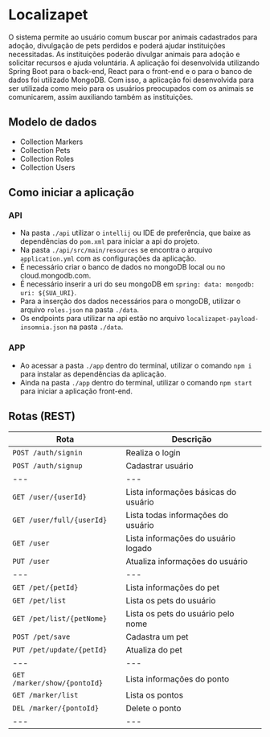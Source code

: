 # Localizapet

O sistema permite ao usuário comum buscar por animais cadastrados para adoção, divulgação de pets perdidos e poderá ajudar instituições necessitadas. As instituições poderão divulgar animais para adoção e solicitar recursos e ajuda voluntária. A aplicação foi desenvolvida utilizando Spring Boot para o back-end, React para o front-end e o para o banco de dados foi utilizado MongoDB. Com isso, a aplicação foi desenvolvida para ser utilizada como meio para os usuários preocupados com os animais se comunicarem, assim auxiliando também as instituições.

## Modelo de dados
- Collection Markers
- Collection Pets
- Collection Roles
- Collection Users

## Como iniciar a aplicação
### API
- Na pasta `./api` utilizar o `intellij` ou IDE de preferência, que baixe as dependências do `pom.xml` para iniciar a api do projeto.
- Na pasta `./api/src/main/resources` se encontra o arquivo `application.yml` com as configurações da aplicação.
- É necessário criar o banco de dados no mongoDB local ou no cloud.mongodb.com.
- É necessário inserir a uri do seu mongoDB em `spring: data: mongodb: uri: ${SUA_URI}`.
- Para a inserção dos dados necessários para o mongoDB, utilizar o arquivo `roles.json` na pasta `./data`.
- Os endpoints para utilizar na api estão no arquivo `localizapet-payload-insomnia.json` na pasta `./data`.

### APP
- Ao acessar a pasta `./app` dentro do terminal, utilizar o comando `npm i` para instalar as dependências da aplicação.
- Ainda na pasta `./app` dentro do terminal, utilizar o comando `npm start` para iniciar a aplicação front-end.

## Rotas (REST)
| Rota | Descrição |
| --- | --- |
| `POST /auth/signin` | Realiza o login |
| `POST /auth/signup` | Cadastrar usuário |
| --- | --- |
| `GET /user/{userId}` | Lista informações básicas do usuário |
| `GET /user/full/{userId}` | Lista todas informações do usuário |
| `GET /user` | Lista informações do usuário logado |
| `PUT /user` | Atualiza informações do usuário |
| --- | --- |
| `GET /pet/{petId}` | Lista informações do pet |
| `GET /pet/list` | Lista os pets do usuário |
| `GET /pet/list/{petNome}` | Lista os pets do usuário pelo nome |
| `POST /pet/save` | Cadastra um pet |
| `PUT /pet/update/{petId}` | Atualiza do pet |
| --- | --- |
| `GET /marker/show/{pontoId}` | Lista informações do ponto |
| `GET /marker/list` | Lista os pontos |
| `DEL /marker/{pontoId}` | Delete o ponto |
| --- | --- |

